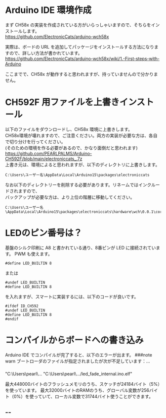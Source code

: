 # Arduino IDE 環境作成

まず CH58x の実装を作成されている方がいらっしゃいますので、そちらをインストールします。<br>
<a href="https://github.com/ElectronicCats/arduino-wch58x">https://github.com/ElectronicCats/arduino-wch58x</a><br>

実際は、ボードの URL を追加してパッケージをインストールする方法になりますので、詳しい方法が書かれています。<br>
<a href="https://github.com/ElectronicCats/arduino-wch58x/wiki/1.-First-steps-with-Arduino">https://github.com/ElectronicCats/arduino-wch58x/wiki/1.-First-steps-with-Arduino</a><br>

ここまでで、CH58x が動作すると思われますが、持っていませんので分かりません。<br>


# CH592F 用ファイルを上書きインストール

以下のファイルをダウンロードし、CH58x 環境に上書きします。<br>
CH58x環境が壊れますので、ご注意ください。両方の実装が必要な方は、各自で切り分けを行ってください。<br>
(そのための環境を作る必要があるので、かなり面倒だと思われます)<br>
<a href="https://github.com/PEARLPALMS/Arduino-CH592F/blob/main/electroniccats_.7z">https://github.com/PEARLPALMS/Arduino-CH592F/blob/main/electroniccats_.7z</a><br>
上書き元は、環境によると思われますが、以下のディレクトリに上書きします。<br>
```
C:\Users\ユーザー名\AppData\Local\Arduino15\packages\electroniccats
```

なお以下のディレクトリーを削除する必要があります。リネームではインクルードされますので、<br>
バックアップが必要な方は、より上位の階層に移動してください。<br>
```
C:\Users\ユーザー名\AppData\Local\Arduino15\packages\electroniccats\hardware\wch\0.0.1\cores\arduino\ch583
```


# LEDのピン番号は？

基盤のシルク印刷に A8 と書かれている通り、8番ピンが LED に接続されています。
PWM も使えます。

```
#define LED_BUILTIN 8
```
または
```
#undef LED_BUILTIN
#define LED_BUILTIN 8
```
を入れますが、スマートに実装するには、以下のコードが良いです。

```
#ifdef ID_CH592
#undef LED_BUILTIN
#define LED_BUILTIN 8
#endif
```


# コンパイルからボードへの書き込み

Arduino IDE でコンパイルが完了すると、以下のエラーが出ます。
###note warn
ブートローダのファイルが指定されましたが次が不足しています：...
###

"C:\\Users\\pearl\\... "C:\\Users\\pearl\\.../led_fade_internal.ino.elf"

最大448000バイトのフラッシュメモリのうち、スケッチが24184バイト（5%）を使っています。
最大32000バイトのRAMのうち、グローバル変数が256バイト（0%）を使っていて、ローカル変数で31744バイト使うことができます。


--
--
